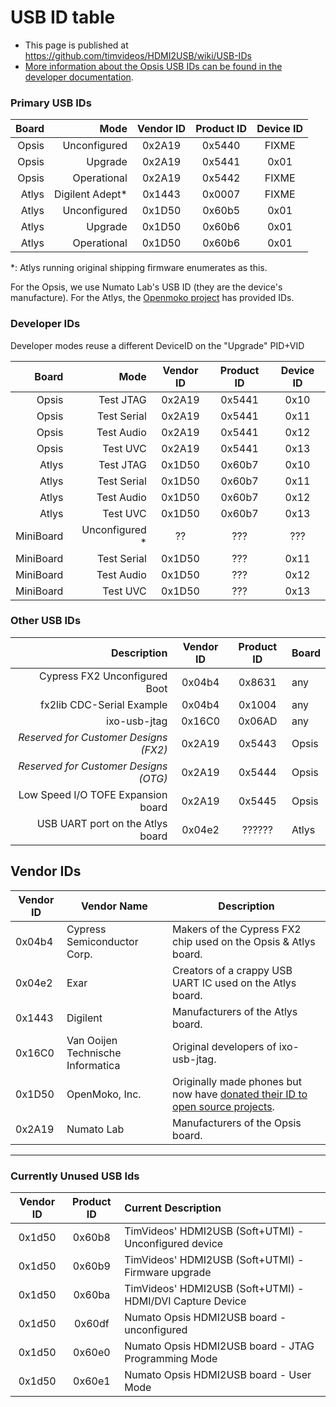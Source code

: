 # USB ID table

 * This page is published at https://github.com/timvideos/HDMI2USB/wiki/USB-IDs
 * [More information about the Opsis USB IDs can be found in the developer documentation](https://opsis.hdmi2usb.tv/getting-started/usb-ids.html).

### Primary USB IDs

| Board |    Mode        | Vendor ID | Product ID | Device ID  |
| -----:| --------------:|:---------:|:----------:|:----------:|
| Opsis | Unconfigured   | 0x2A19    | 0x5440     | FIXME      |
| Opsis | Upgrade        | 0x2A19    | 0x5441     | 0x01       |
| Opsis | Operational    | 0x2A19    | 0x5442     | FIXME      |
| Atlys | Digilent Adept*| 0x1443    | 0x0007     | FIXME      |
| Atlys | Unconfigured   | 0x1D50    | 0x60b5     | 0x01       |
| Atlys | Upgrade        | 0x1D50    | 0x60b6     | 0x01       |
| Atlys | Operational    | 0x1D50    | 0x60b6     | 0x01       |

 *: Atlys running original shipping firmware enumerates as this.

For the Opsis, we use Numato Lab's USB ID (they are  the device's manufacture).
For the Atlys, the [Openmoko project](http://wiki.openmoko.org/wiki/USB_Product_IDs#Assigned.2FAllocated_Openmoko_USB_Product_IDs) has provided IDs.

### Developer IDs

Developer modes reuse a different DeviceID on the "Upgrade" PID+VID

| Board |    Mode        | Vendor ID | Product ID | Device ID  |
| -----:| --------------:|:---------:|:----------:|:----------:|
| Opsis | Test JTAG      | 0x2A19    | 0x5441     | 0x10       |
| Opsis | Test Serial    | 0x2A19    | 0x5441     | 0x11       |
| Opsis | Test Audio     | 0x2A19    | 0x5441     | 0x12       |
| Opsis | Test UVC       | 0x2A19    | 0x5441     | 0x13       |
| Atlys | Test JTAG      | 0x1D50    | 0x60b7     | 0x10       |
| Atlys | Test Serial    | 0x1D50    | 0x60b7     | 0x11       |
| Atlys | Test Audio     | 0x1D50    | 0x60b7     | 0x12       |
| Atlys | Test UVC       | 0x1D50    | 0x60b7     | 0x13       |
| MiniBoard | Unconfigured * | ??        | ???     | ???        |
| MiniBoard | Test Serial    | 0x1D50    | ???     | 0x11       |
| MiniBoard | Test Audio     | 0x1D50    | ???     | 0x12       |
| MiniBoard | Test UVC       | 0x1D50    | ???     | 0x13       |

### Other USB IDs

| Description                                   | Vendor ID | Product ID | Board |
| ---------------------------------------------:|:---------:|:----------:|:------|
|                 Cypress FX2 Unconfigured Boot | 0x04b4    | 0x8631     | any   |
|                     fx2lib CDC-Serial Example | 0x04b4    | 0x1004     | any   |
|                                  ixo-usb-jtag | 0x16C0    | 0x06AD     | any   |
|         *Reserved for Customer Designs (FX2)* | 0x2A19    | 0x5443     | Opsis |
|         *Reserved for Customer Designs (OTG)* | 0x2A19    | 0x5444     | Opsis |
|            Low Speed I/O TOFE Expansion board | 0x2A19    | 0x5445     | Opsis |
|              USB UART port on the Atlys board | 0x04e2    | ??????     | Atlys |


## Vendor IDs

| Vendor ID | Vendor Name                       | Description |
| --------- | --------------------------------- | ------------------------- |
|  0x04b4   | Cypress Semiconductor Corp.       | Makers of the Cypress FX2 chip used on the Opsis & Atlys board. |
|  0x04e2   | Exar                              | Creators of a crappy USB UART IC used on the Atlys board. |
|  0x1443   | Digilent                          | Manufacturers of the Atlys board. |
|  0x16C0   | Van Ooijen Technische Informatica | Original developers of ixo-usb-jtag. |
|  0x1D50   | OpenMoko, Inc.                    | Originally made phones but now have [donated their ID to open source projects](http://wiki.openmoko.org/wiki/USB_Product_IDs). |
|  0x2A19   | Numato Lab                        | Manufacturers of the Opsis board. |

-------

### Currently Unused USB Ids

| Vendor ID | Product ID | Current Description |
|:---------:|:----------:|:------|
|  0x1d50   | 0x60b8     | TimVideos' HDMI2USB (Soft+UTMI) - Unconfigured device        |
|  0x1d50   | 0x60b9     | TimVideos' HDMI2USB (Soft+UTMI) - Firmware upgrade           |
|  0x1d50   | 0x60ba     | TimVideos' HDMI2USB (Soft+UTMI) - HDMI/DVI Capture Device    |
|  0x1d50   | 0x60df     | Numato Opsis HDMI2USB board - unconfigured                   |
|  0x1d50   | 0x60e0     | Numato Opsis HDMI2USB board - JTAG Programming Mode          |
|  0x1d50   | 0x60e1     | Numato Opsis HDMI2USB board - User Mode                      |
